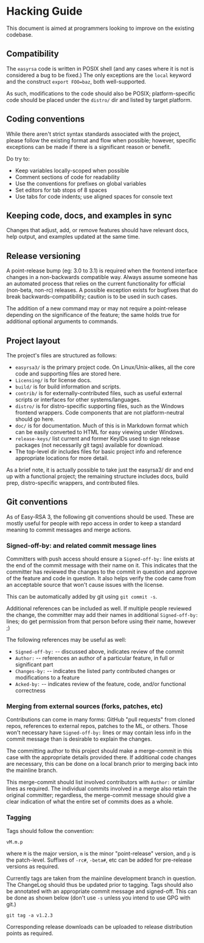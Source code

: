 Hacking Guide
===

This document is aimed at programmers looking to improve on the existing
codebase.

Compatibility
---

The `easyrsa` code is written in POSIX shell (and any cases where it is not is
considered a bug to be fixed.) The only exceptions are the `local` keyword and
the construct `export FOO=baz`, both well-supported.

As such, modifications to the code should also be POSIX; platform-specific code
should be placed under the `distro/` dir and listed by target platform.

Coding conventions
---

While there aren't strict syntax standards associated with the project, please
follow the existing format and flow when possible; however, specific exceptions
can be made if there is a significant reason or benefit.

Do try to:

  * Keep variables locally-scoped when possible
  * Comment sections of code for readability
  * Use the conventions for prefixes on global variables
  * Set editors for tab stops of 8 spaces
  * Use tabs for code indents; use aligned spaces for console text

Keeping code, docs, and examples in sync
---

Changes that adjust, add, or remove features should have relevant docs, help
output, and examples updated at the same time.

Release versioning
---

A point-release bump (eg: 3.0 to 3.1) is required when the frontend interface
changes in a non-backwards compatible way. Always assume someone has an
automated process that relies on the current functionality for official
(non-beta, non-rc) releases. A possible exception exists for bugfixes that do
break backwards-compatibility; caution is to be used in such cases.

The addition of a new command may or may not require a point-release depending
on the significance of the feature; the same holds true for additional optional
arguments to commands.

Project layout
---

The project's files are structured as follows:

  * `easyrsa3/` is the primary project code. On Linux/Unix-alikes, all the core
    code and supporting files are stored here.
  * `Licensing/` is for license docs.
  * `build/` is for build information and scripts.
  * `contrib/` is for externally-contributed files, such as useful external
    scripts or interfaces for other systems/languages.
  * `distro/` is for distro-specific supporting files, such as the Windows
    frontend wrappers. Code components that are not platform-neutral should go
    here.
  * `doc/` is for documentation. Much of this is in Markdown format which can be
    easily converted to HTML for easy viewing under Windows.
  * `release-keys/` list current and former KeyIDs used to sign release packages
    (not necessarily git tags) available for download.
  * The top-level dir includes files for basic project info and reference
    appropriate locations for more detail.

As a brief note, it is actually possible to take just the easyrsa3/ dir and end
up with a functional project; the remaining structure includes docs, build prep,
distro-specific wrappers, and contributed files.

Git conventions
---

As of Easy-RSA 3, the following git conventions should be used. These are mostly
useful for people with repo access in order to keep a standard meaning to commit
messages and merge actions.

### Signed-off-by: and related commit message lines

  Committers with push access should ensure a `Signed-off-by:` line exists at
  the end of the commit message with their name on it. This indicates that the
  committer has reviewed the changes to the commit in question and approve of
  the feature and code in question. It also helps verify the code came from an
  acceptable source that won't cause issues with the license.

  This can be automatically added by git using `git commit -s`.

  Additional references can be included as well. If multiple people reviewed the
  change, the committer may add their names in additional `Signed-off-by:`
  lines; do get permission from that person before using their name, however ;)

  The following references may be useful as well:

  * `Signed-off-by:` -- discussed above, indicates review of the commit
  * `Author:` -- references an author of a particular feature, in full or
    significant part
  * `Changes-by:` -- indicates the listed party contributed changes or
    modifications to a feature
  * `Acked-by:` -- indicates review of the feature, code, and/or functional
    correctness

### Merging from external sources (forks, patches, etc)

  Contributions can come in many forms: GitHub "pull requests" from cloned
  repos, references to external repos, patches to the ML, or others. Those won't
  necessary have `Signed-off-by:` lines or may contain less info in the commit
  message than is desirable to explain the changes.

  The committing author to this project should make a merge-commit in this case
  with the appropriate details provided there. If additional code changes are
  necessary, this can be done on a local branch prior to merging back into the
  mainline branch.

  This merge-commit should list involved contributors with `Author:` or similar
  lines as required. The individual commits involved in a merge also retain the
  original committer; regardless, the merge-commit message should give a clear
  indication of what the entire set of commits does as a whole.

### Tagging

  Tags should follow the convention:

    vM.m.p

  where `M` is the major version, `m` is the minor "point-release" version, and
  `p` is the patch-level. Suffixes of `-rc#`, `-beta#`, etc can be added for
  pre-release versions as required.

  Currently tags are taken from the mainline development branch in question. The
  ChangeLog should thus be updated prior to tagging. Tags should also be
  annotated with an appropriate commit message and signed-off. This can be done
  as shown below (don't use `-s` unless you intend to use GPG with git.)

    git tag -a v1.2.3

  Corresponding release downloads can be uploaded to release distribution points
  as required.
